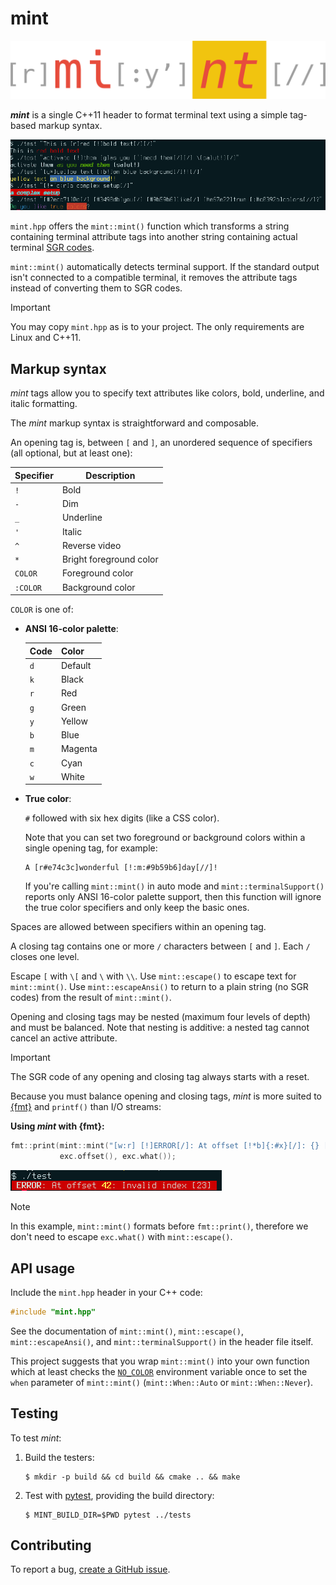 # mint

![](logo.png)

_**mint**_ is a single C++11 header to format terminal text using a
simple tag-based markup syntax.

![](demo1.png)

`mint.hpp` offers the `mint::mint()` function which transforms a string
containing terminal attribute tags into another string containing actual
terminal
[SGR codes](https://en.wikipedia.org/wiki/ANSI_escape_code#SGR).

`mint::mint()` automatically detects terminal support. If the standard
output isn't connected to a compatible terminal, it removes the
attribute tags instead of converting them to SGR codes.

> [!IMPORTANT]
> You may copy `mint.hpp` as is to your project.
> The only requirements are Linux and C++11.

## Markup syntax

_mint_ tags allow you to specify text attributes like colors, bold,
underline, and italic formatting.

The _mint_ markup syntax is straightforward and composable.

An opening tag is, between `[` and `]`, an unordered sequence of
specifiers (all optional, but at least one):

| Specifier | Description |
|---|---|
| `!` | Bold |
| `-` | Dim |
| `_` | Underline |
| `'` | Italic |
| `^` | Reverse video |
| `*` | Bright foreground color |
| `COLOR` | Foreground color |
| `:COLOR` | Background color |

`COLOR` is one of:

* **ANSI 16-color palette**:

  | Code | Color |
  |------|-------|
  | `d` | Default |
  | `k` | Black |
  | `r` | Red |
  | `g` | Green |
  | `y` | Yellow |
  | `b` | Blue |
  | `m` | Magenta |
  | `c` | Cyan |
  | `w` | White |

* **True color**:

  `#` followed with six hex digits (like a CSS color).

  Note that you can set two foreground or background colors within a
  single opening tag, for example:

  ```
  A [r#e74c3c]wonderful [!:m:#9b59b6]day[//]!
  ```

  If you're calling `mint::mint()` in auto mode and
  `mint::terminalSupport()` reports only ANSI 16-color palette support,
  then this function will ignore the true color specifiers and only keep
  the basic ones.

Spaces are allowed between specifiers within an opening tag.

A closing tag contains one or more `/` characters between `[` and `]`.
Each `/` closes one level.

Escape `[` with `\[` and `\` with `\\`. Use `mint::escape()` to escape
text for `mint::mint()`. Use `mint::escapeAnsi()` to return to a plain
string (no SGR codes) from the result of `mint::mint()`.

Opening and closing tags may be nested (maximum four levels of depth)
and must be balanced. Note that nesting is additive: a nested tag cannot
cancel an active attribute.

> [!IMPORTANT]
> The SGR code of any opening and closing tag always starts with a reset.

Because you must balance opening and closing tags, _mint_ is more suited
to [{fmt}](https://fmt.dev/12.0/) and `printf()` than I/O streams:

**Using _mint_ with {fmt}:**

```cpp
fmt::print(mint::mint("[w:r] [!]ERROR[/]: At offset [!*b]{:#x}[/]: {} [/]"),
           exc.offset(), exc.what());
```

![](demo2.png)

> [!NOTE]
> In this example, `mint::mint()` formats before `fmt::print()`,
> therefore we don't need to escape `exc.what()` with `mint::escape()`.

## API usage

Include the `mint.hpp` header in your C++ code:

```cpp
#include "mint.hpp"
```

See the documentation of `mint::mint()`, `mint::escape()`,
`mint::escapeAnsi()`, and `mint::terminalSupport()` in the header file
itself.

This project suggests that you wrap `mint::mint()` into your own
function which at least checks the [`NO_COLOR`](https://no-color.org/)
environment variable once to set the `when` parameter of `mint::mint()`
(`mint::When::Auto` or `mint::When::Never`).

## Testing

To test _mint_:

1. Build the testers:

   ```
   $ mkdir -p build && cd build && cmake .. && make
   ```

1. Test with [pytest](https://docs.pytest.org/en/stable/),
   providing the build directory:

   ```
   $ MINT_BUILD_DIR=$PWD pytest ../tests
   ```

## Contributing

To report a bug,
[create a GitHub issue](https://github.com/efficios/mint/issues/new).

